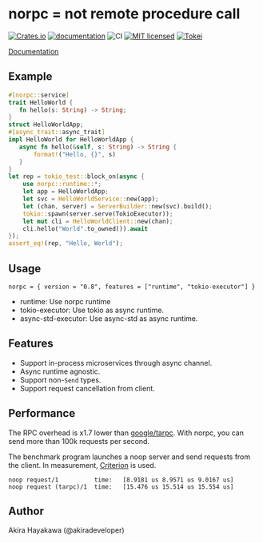 # norpc = not remote procedure call

[![Crates.io](https://img.shields.io/crates/v/norpc.svg)](https://crates.io/crates/norpc)
[![documentation](https://docs.rs/norpc/badge.svg)](https://docs.rs/norpc)
![CI](https://github.com/akiradeveloper/norpc/workflows/CI/badge.svg)
[![MIT licensed](https://img.shields.io/badge/license-MIT-blue.svg)](https://github.com/akiradeveloper/norpc/blob/master/LICENSE)
[![Tokei](https://tokei.rs/b1/github/akiradeveloper/norpc)](https://github.com/akiradeveloper/norpc)

[Documentation](https://akiradeveloper.github.io/norpc/)

## Example

```rust
#[norpc::service]
trait HelloWorld {
   fn hello(s: String) -> String;
}
struct HelloWorldApp;
#[async_trait::async_trait]
impl HelloWorld for HelloWorldApp {
   async fn hello(&self, s: String) -> String {
       format!("Hello, {}", s)
   }
}
let rep = tokio_test::block_on(async {
    use norpc::runtime::*;
    let app = HelloWorldApp;
    let svc = HelloWorldService::new(app);
    let (chan, server) = ServerBuilder::new(svc).build();
    tokio::spawn(server.serve(TokioExecutor));
    let mut cli = HelloWorldClient::new(chan);
    cli.hello("World".to_owned()).await
});
assert_eq!(rep, "Hello, World");
```

## Usage

```
norpc = { version = "0.8", features = ["runtime", "tokio-executor"] }
```

- runtime: Use norpc runtime
- tokio-executor: Use tokio as async runtime.
- async-std-executor: Use async-std as async runtime.

## Features

- Support in-process microservices through async channel.
- Async runtime agnostic.
- Support non-`Send` types.
- Support request cancellation from client.

## Performance

The RPC overhead is x1.7 lower than [google/tarpc](https://github.com/google/tarpc). With norpc, you can send more than 100k requests per second.

The benchmark program launches a noop server and send requests from the client.
In measurement, [Criterion](https://github.com/bheisler/criterion.rs) is used.

```
noop request/1          time:   [8.9181 us 8.9571 us 9.0167 us]
noop request (tarpc)/1  time:   [15.476 us 15.514 us 15.554 us]
```

## Author

Akira Hayakawa (@akiradeveloper)
